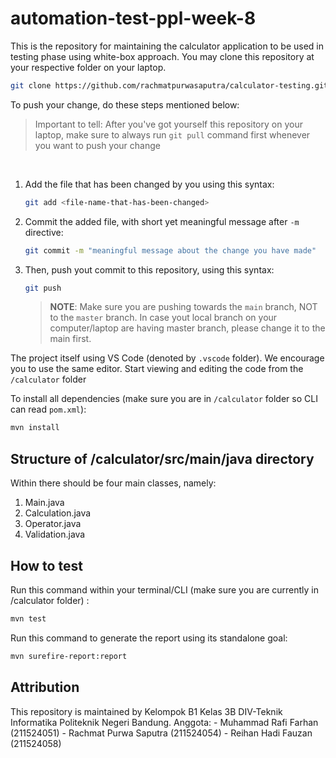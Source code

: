 # automation-test-ppl-week-8

This is the repository for maintaining the calculator application to be used in testing phase using white-box approach. You may clone this repository at your respective folder on your laptop.

```bash
git clone https://github.com/rachmatpurwasaputra/calculator-testing.git
```

To push your change, do these steps mentioned below:
> Important to tell: After you've got yourself this repository on your laptop, make sure to always run `git pull` command first whenever you want to push your change
<br/>

1. Add the file that has been changed by you using this syntax:
    ```bash
    git add <file-name-that-has-been-changed>
    ```
2. Commit the added file, with short yet meaningful message after `-m` directive:
    ```bash
    git commit -m "meaningful message about the change you have made"
    ```
3. Then, push yout commit to this repository, using this syntax:
   ```bash
   git push
   ```
   > <b>NOTE</b>: Make sure you are pushing towards the `main` branch, NOT to the `master` branch. In case yout local branch on your computer/laptop are having master branch, please change it to the main first.

The project itself using VS Code (denoted by `.vscode` folder). We encourage you to use the same editor. Start viewing and editing the code from the `/calculator` folder

To install all dependencies (make sure you are in `/calculator` folder so CLI can read `pom.xml`):

```bash
mvn install
```

## Structure of /calculator/src/main/java directory
Within there should be four main classes, namely:
1. Main.java
2. Calculation.java
3. Operator.java
4. Validation.java

## How to test
Run this command within your terminal/CLI (make sure you are currently in /calculator folder) :
```bash
mvn test
```
Run this command to generate the report using its standalone goal:

```bash
mvn surefire-report:report 
```
## Attribution
This repository is maintained by Kelompok B1 Kelas 3B DIV-Teknik Informatika Politeknik Negeri Bandung.
Anggota:
    - Muhammad Rafi Farhan     (211524051)
    - Rachmat Purwa Saputra    (211524054)
    - Reihan Hadi Fauzan       (211524058)
